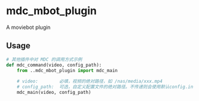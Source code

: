 # mdc_mbot_plugin
A moviebot plugin

## Usage
```python
# 其他插件中对 MDC 的调用方式示例
def mdc_command(video, config_path):
    from ..mdc_mbot_plugin import mdc_main
    
    # video:        必填，视频的绝对路径，如 /nas/media/xxx.mp4
    # config_path:  可选，自定义配置文件的绝对路径。不传递则会使用默认config.ini
    mdc_main(video, config_path)
```
